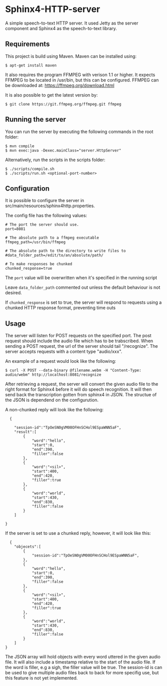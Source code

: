 # Sphinx4-HTTP-server

A simple speech-to-text HTTP server. It used Jetty as the server component and Sphinx4 as the speech-to-text library.

## Requirements
This project is build using Maven. Maven can be installed using:
```
$ apt-get install maven
```
It also requires the program FFMPEG with verison 1.1 or higher. It expects FFMPEG to be located in /usr/bin, but this can be configured. 
FFMPEG can be downloaded at: https://ffmpeg.org/download.html 

It is also possible to get the latest version by:
```
$ git clone https://git.ffmpeg.org/ffmpeg.git ffmpeg
```
## Running the server

You can run the server by executing the following commands in the root folder:
```
$ mvn compile
$ mvn exec:java -Dexec.mainClass="server.HttpServer"
```

Alternatively, run the scripts in the scripts folder:
```
$ ./scripts/compile.sh
$ ./scripts/run.sh <optional-port-number>
```
## Configuration

It is possible to configure the server in src/main/resources/sphinx4http.properties.

The config file has the following values:
```
# The port the server should use. 
port=8081

# The absolute path to a ffmpeg executable
ffmpeg_path=/usr/bin/ffmpeg

# The absolute path to the directory to write files to
#data_folder_path=/edit/to/an/absolute/path/

# To make responses be chunked
chunked_response=true
```
The ```port``` value will be overwritten when it's specified in the running script

Leave ```data_folder_path``` commented out unless the default behaviour is not desired.

If ```chunked_response``` is set to true, the server will respond to requests using a chunked HTTP response format, preventing time outs

## Usage

The server will listen for POST requests on the specified port. The post request should include the audio file which has to be trabscribed. When sending a POST request, the url of the server should tail "/recognize". The server accepts requests with a content type "audio/xxx". 

An example of a request would look like the following:
```
$ curl -X POST --data-binary @filename.webm -H "Content-Type: audio/webm" http://localhost:8081/recognize
```
After retrieving a request, the server will convert the given audio file to the right format for Sphinx4 before it will do speech recognition. It will then send back the transcription gotten from sphinx4 in JSON. The structue of the JSON is dependend on the configurution. 

A non-chunked reply will look like the following:
```
  {
  
    "session-id":"TpOeSN0gVM00OFHnSCHol9ESpaWNN5aF",
    "result":[
        {
            "word":"hello",
            "start":0,
            "end":390,
            "filler":false
        },
        {
            "word":"<sil>",
            "start":400,
            "end":420,
            "filler":true
        },
        {
            "word":"world",
            "start":430,
            "end":830,
            "filler":false
        }
    ]

}
```

If the server is set to use a chunked reply, however, it will look like this:
```
  {
    "objecets":[
        {
            "session-id":"TpOeSN0gVM00OFHnSCHol9ESpaWNN5aF",
        },
        {
            "word":"hello",
            "start":0,
            "end":390,
            "filler":false
        },
        {
            "word":"<sil>",
            "start":400,
            "end":420,
            "filler":true
        },
        {
            "word":"world",
            "start":430,
            "end":830,
            "filler":false
        }
    ]
}
```
The JSON array will hold objects with every word uttered in the given audio file. It will also include a timestamp relative to the start of the audio file. If the word is filler, e.g a sigh, the filler value will be true. The session-id is can be used to give multiple audio files back to back for more specifig use, but this feature is not yet implemented.
